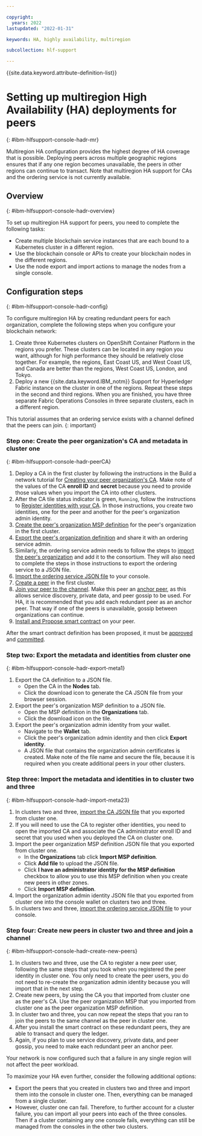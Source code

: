 ```yaml
---

copyright:
  years: 2022
lastupdated: "2022-01-31"

keywords: HA, highly availability, multiregion

subcollection: hlf-support

---
```


{{site.data.keyword.attribute-definition-list}}



# Setting up multiregion High Availability (HA) deployments for peers
{: #ibm-hlfsupport-console-hadr-mr}


Multiregion HA configuration provides the highest degree of HA coverage that is possible. Deploying peers across multiple geographic regions ensures that if any one region becomes unavailable, the peers in other regions can continue to transact. Note that multiregion HA support for CAs and the ordering service is not currently available.

## Overview
{: #ibm-hlfsupport-console-hadr-overview}

To set up multiregion HA support for peers, you need to complete the following tasks:
- Create multiple blockchain service instances that are each bound to a Kubernetes cluster in a different region.
- Use the blockchain console or APIs to create your blockchain nodes in the different regions.
- Use the node export and import actions to manage the nodes from a single console.

## Configuration steps
{: #ibm-hlfsupport-console-hadr-config}

To configure multiregion HA by creating redundant peers for each organization, complete the following steps when you configure your blockchain network:

1. Create three Kubernetes clusters   on OpenShift Container Platform in the regions you prefer. These clusters can be located in any region you want, although for high performance they should be relatively close together. For example, the regions, East Coast US, and West Coast US, and Canada are better than the regions, West Coast US, London, and Tokyo.
2. Deploy a new {{site.data.keyword.IBM_notm}} Support for Hyperledger Fabric instance on the cluster in one of the regions.   Repeat these steps in the second and third regions. When you are finished, you have three separate Fabric Operations Consoles in three separate clusters, each in a different region.

This tutorial assumes that an ordering service exists with a channel defined that the peers can join.
{: important}

### Step one: Create the peer organization's CA and metadata in cluster one
{: #ibm-hlfsupport-console-hadr-peerCA}

1. Deploy a CA in the first cluster by following the instructions in the Build a network tutorial for [Creating your peer organization's CA](/docs/hlf-support?topic=hlf-support-ibm-hlfsupport-console-build-network#ibm-hlfsupport-console-build-network-create-CA-org1CA). Make note of the values of the CA **enroll ID** and **secret** because you need to provide those values when you import the CA into other clusters.
2. After the CA tile status indicator is green, `Running`, follow the instructions to [Register identities with your CA](/docs/hlf-support?topic=hlf-support-ibm-hlfsupport-console-build-network#ibm-hlfsupport-console-build-network-use-CA-org1). In those instructions, you create two identities, one for the peer and another for the peer's organization admin identity.
3. [Create the peer's organization MSP definition](/docs/hlf-support?topic=hlf-support-ibm-hlfsupport-console-build-network#ibm-hlfsupport-console-build-network-create-peers-org1) for the peer's organization in the first cluster.
4. [Export the peer's organization definition](/docs/hlf-support?topic=hlf-support-ibm-hlfsupport-console-join-network#ibm-hlfsupport-console-join-network-add-org2-remote) and share it with an ordering service admin.
5. Similarly, the ordering service admin needs to follow the steps to [import the peer's organization](/docs/hlf-support?topic=hlf-support-ibm-hlfsupport-console-join-network#ibm-hlfsupport-console-join-network-import-remote-msp) and add it to the consortium. They will also need to complete the steps in those instructions to export the ordering service to a JSON file.
6. [Import the ordering service JSON file](/docs/hlf-support?topic=hlf-support-ibm-hlfsupport-console-join-network#ibm-hlfsupport-console-join-network-import-remote-orderer) to your console.
7. [Create a peer](/docs/hlf-support?topic=hlf-support-ibm-hlfsupport-console-build-network#ibm-hlfsupport-console-build-network-peer-create) in the first cluster.
8. [Join your peer to the channel](/docs/hlf-support?topic=hlf-support-ibm-hlfsupport-console-join-network#ibm-hlfsupport-console-join-network-join-peer-org2). Make this peer an [anchor peer](/docs/hlf-support?topic=hlf-support-ibm-hlfsupport-console-govern#ibm-hlfsupport-console-govern-channels-anchor-peers), as this allows service discovery, private data, and peer gossip to be used. For HA, it is recommended that you add each redundant peer as an anchor peer. That way if one of the peers is unavailable, gossip between organizations can continue.
5. [Install and Propose smart contract](/docs/hlf-support?topic=hlf-support-ibm-hlfsupport-console-smart-contracts-v2#ibm-hlfsupport-console-smart-contracts-v2-install-propose) on your peer.

After the smart contract definition has been proposed, it must be [approved](/docs/hlf-support?topic=hlf-support-ibm-hlfsupport-console-smart-contracts-v2#ibm-hlfsupport-console-smart-contracts-v2-approve) and [committed](/docs/hlf-support?topic=hlf-support-ibm-hlfsupport-console-smart-contracts-v2#ibm-hlfsupport-console-smart-contracts-v2-commit).

### Step two: Export the metadata and identities from cluster one
{: #ibm-hlfsupport-console-hadr-export-meta1}

1. Export the CA definition to a JSON file.
    - Open the CA in the **Nodes** tab.
    - Click the download icon to generate the CA JSON file from your browser session.
2. Export the peer's organization MSP definition to a JSON file.
    - Open the MSP definition in the **Organizations** tab.
    - Click the download icon on the tile.
3. Export the peer's organization admin identity from your wallet.
    - Navigate to the **Wallet** tab.
    - Click the peer's organization admin identity and then click **Export identity**.
    - A JSON file that contains the organization admin certificates is created. Make note of the file name and secure the file, because it is required when you create additional peers in your other clusters.

### Step three: Import the metadata and identities in to cluster two and three
{: #ibm-hlfsupport-console-hadr-import-meta23}

1. In clusters two and three, [import the CA JSON file](/docs/hlf-support?topic=hlf-support-ibm-hlfsupport-console-import-nodes#ibm-hlfsupport-console-import-ca) that you exported from cluster one.  
2. If you will need to use the CA to register other identities, you need to open the imported CA and associate the CA administrator enroll ID and secret that you used when you deployed the CA on cluster one.
3. Import the peer organization MSP definition JSON file that you exported from cluster one.
    - In the **Organizations** tab click **Import MSP definition**.
    - Click **Add file** to upload the JSON file.
    - Click **I have an administrator identity for the MSP definition** checkbox to allow you to use this MSP definition when you create new peers in other zones.
    - Click **Import MSP definition**.
4. Import the organization admin identity JSON file that you exported from cluster one into the console wallet on clusters two and three.
5. In clusters two and three, [import the ordering service JSON file](/docs/hlf-support?topic=hlf-support-ibm-hlfsupport-console-join-network#ibm-hlfsupport-console-join-network-import-remote-orderer) to your console.

### Step four: Create new peers in cluster two and three and join a channel
{: #ibm-hlfsupport-console-hadr-create-new-peers}

1. In clusters two and three, use the CA to register a new peer user, following the same steps that you took when you registered the peer identity in cluster one. You only need to create the peer users, you do not need to re-create the organization admin identity because you will import that in the next step.
2. Create new peers, by using the CA you that imported from cluster one as the peer's CA. Use the peer organization MSP that you imported from cluster one as the peer organization MSP definition.
3. In cluster two and three, you can now repeat the steps that you ran to join the peers to the same channel as the peer in cluster one. 
4. After you install the smart contract on these redundant peers, they are able to transact and query the ledger.
5. Again, if you plan to use service discovery, private data, and peer gossip, you need to make each redundant peer an anchor peer.  

Your network is now configured such that a failure in any single region will not affect the peer workload.  

To maximize your HA even further, consider the following additional options:
- Export the peers that you created in clusters two and three and import them into the console in cluster one. Then, everything can be managed from a single cluster.
- However, cluster one can fail. Therefore, to further account for a cluster failure, you can import all your peers into each of the three consoles. Then if a cluster containing any one console fails, everything can still be managed from the consoles in the other two clusters.


